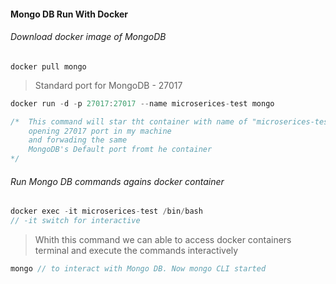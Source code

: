 #### Mongo DB Run With Docker
###### Download docker image of MongoDB

```
docker pull mongo
```

> Standard port for MongoDB - 27017

```csharp
docker run -d -p 27017:27017 --name microserices-test mongo

/*  This command will star tht container with name of "microserices-test"
    opening 27017 port in my machine
    and forwading the same
    MongoDB's Default port fromt he container
*/

```

###### Run Mongo DB commands agains docker container
```csharp
docker exec -it microserices-test /bin/bash
// -it switch for interactive
```
> Whith this command we can able to access docker containers terminal and execute the commands interactively

```csharp
mongo // to interact with Mongo DB. Now mongo CLI started

```


[//]: # (Tags: Mongo DB Run With Docker, Docker)
[//]: # (Type: MongoDB - Environment-Setup)
[//]: # (Rating: 2)
[//]: # (Languages:powershell)
[//]: # (ReadyState:Inprogress)
